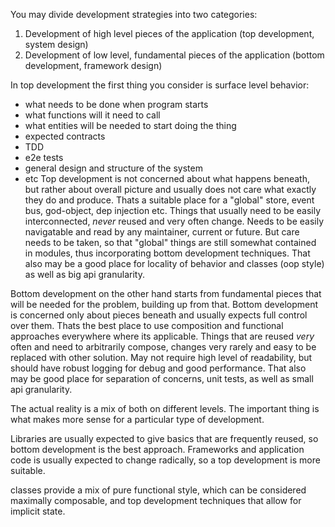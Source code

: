 You may divide development strategies into two categories:
1. Development of high level pieces of the application (top development, system design)
2. Development of low level, fundamental pieces of the application (bottom development, framework design)

In top development the first thing you consider is surface level behavior: 
* what needs to be done when program starts
* what functions will it need to call
* what entities will be needed to start doing the thing
* expected contracts
* TDD
* e2e tests
* general design and structure of the system
* etc
Top development is not concerned about what happens beneath, but rather about overall picture and usually does not care what exactly they do and produce.
Thats a suitable place for a "global" store, event bus, god-object, dep injection etc. Things that usually need to be easily interconnected, *never* reused and very often change. Needs to be easily navigatable and read by any maintainer, current or future.
But care needs to be taken, so that "global" things are still somewhat contained in modules, thus incorporating bottom development techniques.
That also may be a good place for locality of behavior and classes (oop style) as well as big api granularity.

Bottom development on the other hand starts from fundamental pieces that will be needed for the problem, building up from that.
Bottom development is concerned only about pieces beneath and usually expects full control over them.
Thats the best place to use composition and functional approaches everywhere where its applicable. Things that are reused *very* often and need to arbitrarily compose, changes very rarely and easy to be replaced with other solution. May not require high level of readability, but should have robust logging for debug and good performance.
That also may be good place for separation of concerns, unit tests, as well as small api granularity.

The actual reality is a mix of both on different levels.
The important thing is what makes more sense for a particular type of development.

Libraries are usually expected to give basics that are frequently reused, so bottom development is the best approach.
Frameworks and application code is usually expected to change radically, so a top development is more suitable.

classes provide a mix of pure functional style, which can be considered maximally composable, and top development techniques that allow for implicit state.